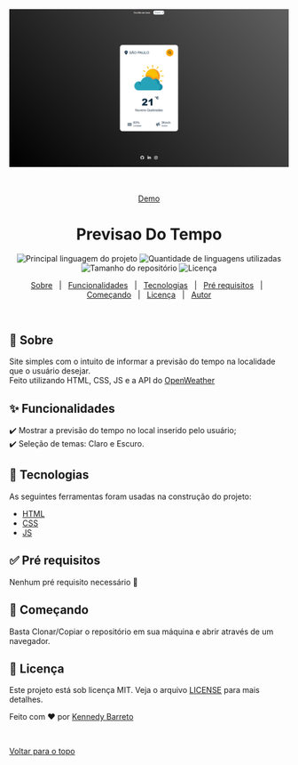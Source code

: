 <div align="center" id="top"> 
  <img src="images/demo.png" alt="Previsao Do Tempo" />

  &#xa0;

  <a href="https://kennedybarreto.github.io/previsao-do-tempo">Demo</a>
</div>

<h1 align="center">Previsao Do Tempo</h1>

<p align="center">
  <img alt="Principal linguagem do projeto" src="https://img.shields.io/github/languages/top/KennedyBarreto/previsao-do-tempo?color=af0fff">

  <img alt="Quantidade de linguagens utilizadas" src="https://img.shields.io/github/languages/count/KennedyBarreto/previsao-do-tempo?color=af0fff">

  <img alt="Tamanho do repositório" src="https://img.shields.io/github/repo-size/KennedyBarreto/previsao-do-tempo?color=af0fff">

  <img alt="Licença" src="https://img.shields.io/github/license/KennedyBarreto/previsao-do-tempo?color=af0fff">


</p>

<!-- Status -->

<!-- <h4 align="center"> 
	🚧  Previsao Do Tempo 🚀 Em construção...  🚧
</h4> 

<hr> -->

<p align="center">
  <a href="#dart-sobre">Sobre</a> &#xa0; | &#xa0; 
  <a href="#sparkles-funcionalidades">Funcionalidades</a> &#xa0; | &#xa0;
  <a href="#rocket-tecnologias">Tecnologias</a> &#xa0; | &#xa0;
  <a href="#white_check_mark-pré-requisitos">Pré requisitos</a> &#xa0; | &#xa0;
  <a href="#checkered_flag-começando">Começando</a> &#xa0; | &#xa0;
  <a href="#memo-licença">Licença</a> &#xa0; | &#xa0;
  <a href="https://github.com/KennedyBarreto" target="_blank">Autor</a>
</p>

<br>

## :dart: Sobre ##

Site simples com o intuito de informar a previsão do tempo na localidade que o usuário desejar.<br>
Feito utilizando HTML, CSS, JS e a API do <a href="https://openweathermap.org/"> OpenWeather </a> <br>

## :sparkles: Funcionalidades ##

:heavy_check_mark: Mostrar a previsão do tempo no local inserido pelo usuário; <br>
:heavy_check_mark: Seleção de temas: Claro e Escuro.


## :rocket: Tecnologias ##

As seguintes ferramentas foram usadas na construção do projeto:

- [HTML](https://developer.mozilla.org/pt-BR/docs/Web/HTML)
- [CSS](https://developer.mozilla.org/pt-BR/docs/Web/CSS)
- [JS](https://developer.mozilla.org/pt-BR/docs/Web/JavaScript)


## :white_check_mark: Pré requisitos ##

Nenhum pré requisito necessário :checkered_flag:

## :checkered_flag: Começando ##

Basta Clonar/Copiar o repositório em sua máquina e abrir através de um navegador.

## :memo: Licença ##

Este projeto está sob licença MIT. Veja o arquivo [LICENSE](LICENSE.md) para mais detalhes.


Feito com :heart: por <a href="https://github.com/KennedyBarreto" target="_blank">Kennedy Barreto</a>

&#xa0;

<a href="#top">Voltar para o topo</a>
